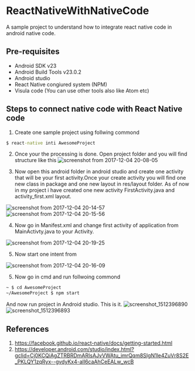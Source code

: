 ReactNativeWithNativeCode
===================================
A sample project to understand how to integrate react native code in android native code. 

Pre-requisites
--------------

- Android SDK v23
- Android Build Tools v23.0.2
- Android studio 
- React Native congiured system (NPM)
- Visula code (You can use other tools also like Atom etc)


Steps to connect native code with React Native code 
--------------
1. Create one sample project using follwing commond 
```cmd 
$ react-native inti AwesomeProject
```
2. Once your the processing is done. Open project folder and you will find structure like this
![screenshot from 2017-12-04 20-08-05](https://user-images.githubusercontent.com/7554816/33558023-e519a394-d92e-11e7-8ff9-f7f53506d8a6.png)

3. Now open this android folder in android studio and create one activity that will be your first activity.Once your create activity you will find one new class in package and one new layout in res/layout folder. As of now in my project i have created one new activity FirstActivity.java and activity_first.xml layout.

![screenshot from 2017-12-04 20-14-57](https://user-images.githubusercontent.com/7554816/33558546-2796bc74-d930-11e7-9253-bff1f6387656.png)![screenshot from 2017-12-04 20-15-56](https://user-images.githubusercontent.com/7554816/33558547-27d01960-d930-11e7-947e-5aa63aa24980.png)

4. Now go in Manifest.xml and change first activity of application from MainActivty.java to your Activity.

![screenshot from 2017-12-04 20-19-25](https://user-images.githubusercontent.com/7554816/33558657-77483338-d930-11e7-8257-d016e0042c01.png)

5. Now start one intent from 

![screenshot from 2017-12-04 20-16-09](https://user-images.githubusercontent.com/7554816/33559296-534f5626-d932-11e7-8958-9ae407d4f97d.png)

5. Now go in cmd and run follwoing commond 
```cmd 
~ $ cd AwesomeProject
~/AwesomeProject $ npm start
```
And now run project in Android studio. This is it. 
![screenshot_1512396890](https://user-images.githubusercontent.com/7554816/33559212-146a77c4-d932-11e7-9971-9d49e5266a86.png)![screenshot_1512396893](https://user-images.githubusercontent.com/7554816/33559213-14a77566-d932-11e7-91ac-16bfb0c7da31.png)


References 
--------------
1. https://facebook.github.io/react-native/docs/getting-started.html
2. https://developer.android.com/studio/index.html?gclid=Cj0KCQiAgZTRBRDmARIsAJvVWAtu_imrQqm8SIgN1le4ZuVr8S2E_PKLQY1zqRyx--gvdyKx4-alI6caAhCeEALw_wcB


